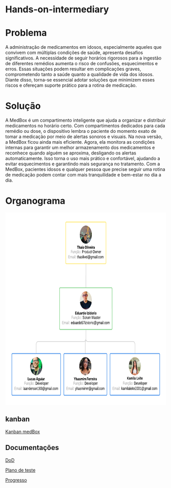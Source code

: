 # Hands-on-intermediary

# Problema
A administração de medicamentos em idosos, especialmente aqueles que convivem com múltiplas condições de saúde, apresenta desafios significativos. A necessidade de seguir horários rigorosos para a ingestão de diferentes remédios aumenta o risco de confusões, esquecimentos e erros. Essas situações podem resultar em complicações graves, comprometendo tanto a saúde quanto a qualidade de vida dos idosos. Diante disso, torna-se essencial adotar soluções que minimizem esses riscos e ofereçam suporte prático para a rotina de medicação.

# Solução
A MedBox é um compartimento inteligente que ajuda a organizar e distribuir medicamentos no horário certo. Com compartimentos dedicados para cada remédio ou dose, o dispositivo lembra o paciente do momento exato de tomar a medicação por meio de alertas sonoros e visuais.
Na nova versão, a MedBox ficou ainda mais eficiente. Agora, ela monitora as condições internas para garantir um melhor armazenamento dos medicamentos e reconhece quando alguém se aproxima, desligando os alertas automaticamente. Isso torna o uso mais prático e confortável, ajudando a evitar esquecimentos e garantindo mais segurança no tratamento.
Com a MedBox, pacientes idosos e qualquer pessoa que precise seguir uma rotina de medicação podem contar com mais tranquilidade e bem-estar no dia a dia.

# Organograma
<p align="center">
<img src="Organograma/Organograma KOALA CORP.png" alt="Organograma Koala Corp" width="600" height="600">
</p>

## kanban
[Kanban medBox](https://github.com/users/Lucas-Ladislau/projects/3)

## Documentações
[DoD](https://docs.google.com/document/d/1XRfciRcdxn_keaoMrvs4giUWTeEcKEWY/edit?usp=sharing&ouid=107033149333924170493&rtpof=true&sd=true)

[Plano de teste](https://docs.google.com/document/d/1Ct1p1nlB6cs9Wzo0urMIza8SMZurDoA4/edit?usp=sharing&ouid=107033149333924170493&rtpof=true&sd=true)

[Progresso](https://docs.google.com/document/d/1JBzfeq8OowKTLfAnmz8IeUQeDAoNlAer/edit?usp=sharing&ouid=107033149333924170493&rtpof=true&sd=true)
